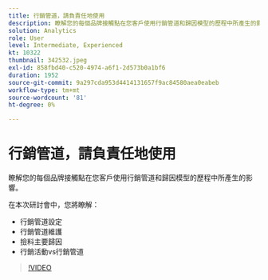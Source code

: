 ```yaml
---
title: 行銷管道，請負責任地使用
description: 瞭解您的每個品牌接觸點在您客戶使用行銷管道和歸因模型的歷程中所產生的影響。在此會議中，您將…… （說明應該介於60到160個字元之間）
solution: Analytics
role: User
level: Intermediate, Experienced
kt: 10322
thumbnail: 342532.jpeg
exl-id: 858fbd40-c520-4974-a6f1-2d573b0a1bf6
duration: 1952
source-git-commit: 9a297cda953d4414131657f9ac84580aea0eabeb
workflow-type: tm+mt
source-wordcount: '81'
ht-degree: 0%

---
```


# 行銷管道，請負責任地使用

瞭解您的每個品牌接觸點在您客戶使用行銷管道和歸因模型的歷程中所產生的影響。

在本次研討會中，您將瞭解：

* 行銷管道設定
* 行銷管道維護
* 撿料主要歸因
* 行銷活動vs行銷管道

>[!VIDEO](https://video.tv.adobe.com/v/342532/?quality=12&learn=on)
